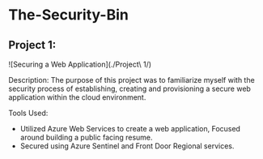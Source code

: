 # The-Security-Bin

## Project 1:

![Securing a Web Application](./Project\ 1/)

Description:
The purpose of this project was to familiarize myself with the security process of establishing, creating and provisioning a secure web application within the cloud environment.

Tools Used:
 - Utilized Azure Web Services to create a web application, Focused around building a public facing resume.
 - Secured using Azure Sentinel and Front Door Regional services.


